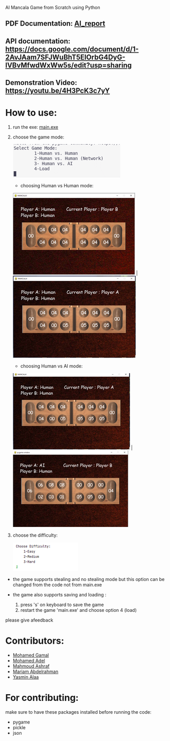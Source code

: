AI Mancala Game from Scratch using Python

## PDF Documentation: [AI_report](AI_report.pdf)

## API documentation: https://docs.google.com/document/d/1-2AvJAam7SFJWuBhT5EIOrbG4DyG-lVBvMfwdWxWw5s/edit?usp=sharing

## Demonstration Video: https://youtu.be/4H3PcK3c7yY


# How to use:
1) run the exe: [main.exe](main.exe)

2) choose the game mode:

   ![This is a alt text.](/images/game_mode.png "Choosing game mode.")

   * choosing Human vs Human mode:
    
   ![This is a alt text.](/images/HH1.png "Human vs Human B's turn(lower row).") |
   ![This is a alt text.](/images/HH2.png "Human vs Human A's turn(upper row).")
        
   * choosing Human vs AI mode:
    
   ![This is a alt text.](/images/HA1.png "Human vs AI A's turn(upper row)") | ![This is a alt text.](/images/HA2.png "Human vs AI B's turn(lower row)")
        
            
3) choose the difficulty:

   ![This is a alt text.](/images/difficulty.png "Choosing game difficulty.")


* the game supports stealing and no stealing mode but this option can be changed from the code not from main.exe

* the game also supports saving and loading :
        
    1) press 's' on keyboard to save the game 
    2) restart the game 'main.exe' and choose option 4 (load)


 please give afeedback 
 
# Contributors: 
    
 - [Mohamed Gamal](https://github.com/mgtm98)
 - [Mohamed Adel](https://github.com/MohamedAli25)
 - [Mahmoud Ashraf](https://github.com/MachineCod)
 - [Mariam Abdelrahman](https://github.com/alien19)
 - [Yasmin Alaa](https://github.com/jasmin285)

# For contributing:
make sure to have these packages installed before running the code:
    
   * pygame
   * pickle
   * json
